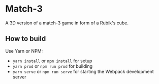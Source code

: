 # Match-3 

A 3D version of a match-3 game in form of a Rubik's cube.



## How to build

Use Yarn or NPM:

- `yarn install` or `npm install` for setup
- `yarn prod` or `npm run prod` for building
- `yarn serve` or `npm run serve` for starting the Webpack development server

